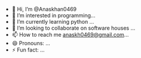 - 👋 Hi, I’m @Anaskhan0469
- 👀 I’m interested in programming...
- 🌱 I’m currently learning python ...
- 💞️ I’m looking to collaborate on software houses ...
- 📫 How to reach me anaskh0469@gmail.com...
- 😄 Pronouns: ...
- ⚡ Fun fact: ...

<!---
Anaskhan0469/Anaskhan0469 is a ✨ special ✨ repository because its `README.md` (this file) appears on your GitHub profile.
You can click the Preview link to take a look at your changes.
--->

